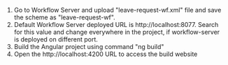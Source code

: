 1. Go to Workflow Server and upload "leave-request-wf.xml" file and save the scheme as "leave-request-wf".
2. Default Workflow Server deployed URL is http://localhost:8077. Search for this value and change everywhere in the project, if workflow-server is deployed on different port.
3. Build the Angular project using command "ng build"
4. Open the http://localhost:4200 URL to access the build website
